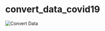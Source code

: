 # convert_data_covid19
![Convert Data](https://github.com/greenishsea/convert_data_covid19/workflows/Convert%20Data%20Covid19/badge.svg)